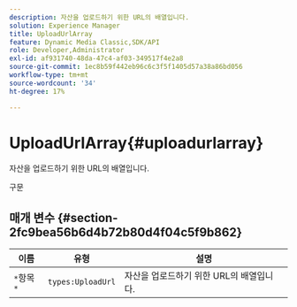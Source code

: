 ```yaml
---
description: 자산을 업로드하기 위한 URL의 배열입니다.
solution: Experience Manager
title: UploadUrlArray
feature: Dynamic Media Classic,SDK/API
role: Developer,Administrator
exl-id: af931740-48da-47c4-af03-349517f4e2a8
source-git-commit: 1ec8b59f442eb96c6c3f5f1405d57a38a86bd056
workflow-type: tm+mt
source-wordcount: '34'
ht-degree: 17%

---
```


# UploadUrlArray{#uploadurlarray}

자산을 업로드하기 위한 URL의 배열입니다.

구문

## 매개 변수 {#section-2fc9bea56b6d4b72b80d4f04c5f9b862}

| 이름 | 유형 | 설명 |
|---|---|---|
| `*`항목`*` | `types:UploadUrl` | 자산을 업로드하기 위한 URL의 배열입니다. |

